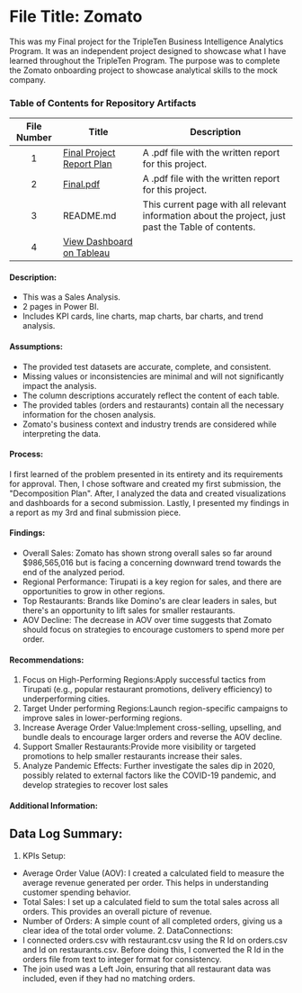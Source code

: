 # File Title: Zomato

This was my Final project for the TripleTen Business Intelligence Analytics Program. It was an independent project designed to showcase what I have learned throughout the TripleTen Program. The purpose was to complete the Zomato onboarding project to showcase analytical skills to the mock company.

### Table of Contents for Repository Artifacts
| File Number | Title | Description |
| :-----------: | ----------- |----------- |
| 1 | [Final Project Report Plan](https://github.com/jacobirsan/README.md/blob/cf25a553eee662cdd60b5d561baaa57958140394/Zomato/TripleTen%20Final%20Project%20Plan-%20Jacob%20Irsan.pdf) | A .pdf file with the written report for this project. |
| 2 | [Final.pdf](https://github.com/jacobirsan/README.md/blob/cf25a553eee662cdd60b5d561baaa57958140394/Zomato/Final%20Project%20Report%20-%20Jacob%20Irsan.pdf) | A .pdf file with the written report for this project. |
| 3 | README.md | This current page with all relevant information about the project, just past the Table of contents. |
| 4 | [View Dashboard on Tableau](https://public.tableau.com/app/profile/jacob.irsan/viz/Book1_17272607929740/ZomatoSalesAnalysisDashboard?publish=yes)


#### Description:
- This was a Sales Analysis.
- 2 pages in Power BI.
- Includes KPI cards, line charts, map charts, bar charts, and trend analysis.

#### Assumptions:
- The provided test datasets are accurate, complete, and consistent.
- Missing values or inconsistencies are minimal and will not significantly impact the analysis.
- The column descriptions accurately reflect the content of each table.
- The provided tables (orders and restaurants) contain all the necessary information for the chosen analysis.
- Zomato's business context and industry trends are considered while interpreting the data.

#### Process:
I first learned of the problem presented in its entirety and its requirements for approval.
Then, I chose software and created my first submission, the "Decomposition Plan".
After, I analyzed the data and created visualizations and dashboards for a second submission.
Lastly, I presented my findings in a report as my 3rd and final submission piece.

#### Findings:
- Overall Sales: Zomato has shown strong overall sales so far around $986,565,016 but is facing a concerning downward trend towards the end of the analyzed period.
- Regional Performance: Tirupati is a key region for sales, and there are opportunities to grow in other regions.
- Top Restaurants: Brands like Domino's are clear leaders in sales, but there's an opportunity to lift sales for smaller restaurants.
- AOV Decline: The decrease in AOV over time suggests that Zomato should focus on strategies to encourage customers to spend more per order.

#### Recommendations:
1. Focus on High-Performing Regions:Apply successful tactics from Tirupati (e.g., popular restaurant promotions, delivery efficiency) to underperforming cities.
2. Target Under performing Regions:Launch region-specific campaigns to improve sales in lower-performing regions.
3. Increase Average Order Value:Implement cross-selling, upselling, and bundle deals to encourage larger orders and reverse the AOV decline.
4. Support Smaller Restaurants:Provide more visibility or targeted promotions to help smaller restaurants increase their sales.
5. Analyze Pandemic Effects: Further investigate the sales dip in 2020, possibly related to external factors like the COVID-19 pandemic, and develop strategies to recover lost sales

#### Additional Information:
## Data Log Summary:
1. KPIs Setup:
- Average Order Value (AOV): I created a calculated field to measure the average revenue generated per order. This helps in understanding customer spending behavior.
- Total Sales: I set up a calculated field to sum the total sales across all orders. This provides an overall picture of revenue.
- Number of Orders: A simple count of all completed orders, giving us a clear idea of the total order volume. 2. DataConnections:
- I connected orders.csv with restaurant.csv using the R Id on orders.csv and Id on restaurants.csv. Before doing this, I converted the R Id in the orders file from text to integer format for consistency.
- The join used was a Left Join, ensuring that all restaurant data was included, even if they had no matching orders.
